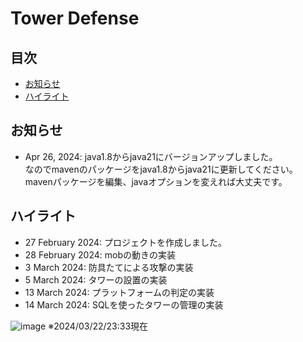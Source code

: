 # Tower Defense

## 目次

- [お知らせ](#お知らせ)
- [ハイライト](#ハイライト)

## お知らせ

- Apr 26, 2024: java1.8からjava21にバージョンアップしました。  
  なのでmavenのパッケージをjava1.8からjava21に更新してください。 mavenパッケージを編集、javaオプションを変えれば大丈夫です。

## ハイライト

- 27 February 2024: プロジェクトを作成しました。
- 28 February 2024: mobの動きの実装
- 3 March 2024: 防具たてによる攻撃の実装
- 5 March 2024: タワーの設置の実装
- 13 March 2024: プラットフォームの判定の実装
- 14 March 2024: SQLを使ったタワーの管理の実装

![image](https://github.com/YukkiMoru/Tower_Defense/assets/136158980/dae12f76-5afa-48ff-99b6-c7bbec79eca7)
※2024/03/22/23:33現在
